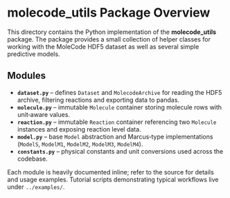 # molecode_utils Package Overview

This directory contains the Python implementation of the **molecode_utils** package. The package provides a small collection of helper classes for working with the MoleCode HDF5 dataset as well as several simple predictive models.

## Modules

- **`dataset.py`** – defines `Dataset` and `MolecodeArchive` for reading the HDF5 archive, filtering reactions and exporting data to pandas.
- **`molecule.py`** – immutable `Molecule` container storing molecule rows with unit‑aware values.
- **`reaction.py`** – immutable `Reaction` container referencing two `Molecule` instances and exposing reaction level data.
- **`model.py`** – base `Model` abstraction and Marcus‑type implementations (`ModelS`, `ModelM1`, `ModelM2`, `ModelM3`, `ModelM4`).
- **`constants.py`** – physical constants and unit conversions used across the codebase.

Each module is heavily documented inline; refer to the source for details and usage examples. Tutorial scripts demonstrating typical workflows live under `../examples/`.

